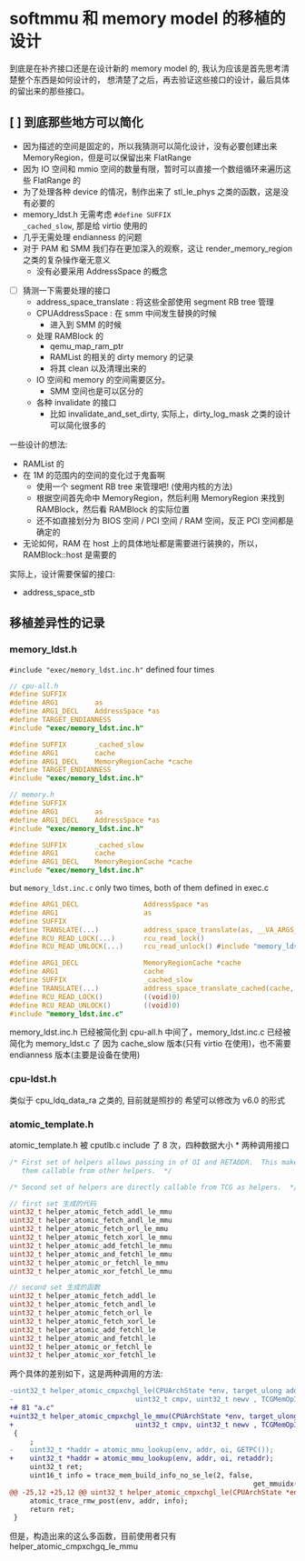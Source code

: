 # softmmu 和 memory model 的移植的设计 
到底是在补齐接口还是在设计新的 memory model 的, 我认为应该是首先思考清楚整个东西是如何设计的，
想清楚了之后，再去验证这些接口的设计，最后具体的留出来的那些接口。

## [ ] 到底那些地方可以简化
- 因为描述的空间是固定的，所以我猜测可以简化设计，没有必要创建出来 MemoryRegion，但是可以保留出来 FlatRange
- 因为 IO 空间和 mmio 空间的数量有限，暂时可以直接一个数组循环来遍历这些 FlatRange 的
- 为了处理各种 device 的情况，制作出来了 stl_le_phys 之类的函数，这是没有必要的
- memory_ldst.h 无需考虑 `#define SUFFIX                   _cached_slow`, 那是给 virtio 使用的
- 几乎无需处理 endianness 的问题
- 对于 PAM 和 SMM 我们存在更加深入的观察，这让 render_memory_region 之类的复杂操作毫无意义
  - 没有必要采用 AddressSpace 的概念

- [ ] 猜测一下需要处理的接口
    - address_space_translate : 将这些全部使用 segment RB tree 管理
    - CPUAddressSpace : 在 smm 中间发生替换的时候
      - 进入到 SMM 的时候
    - 处理 RAMBlock 的
        - qemu_map_ram_ptr
        - RAMList 的相关的 dirty memory 的记录
        - 将其 clean 以及清理出来的
    - IO 空间和 memory 的空间需要区分。
        - SMM 空间也是可以区分的
    - 各种 invalidate 的接口
        - 比如 invalidate_and_set_dirty, 实际上，dirty_log_mask 之类的设计可以简化很多的



一些设计的想法:
- RAMList 的
- 在 1M 的范围内的空间的变化过于鬼畜啊
  - 使用一个 segment RB tree 来管理吧! (使用内核的方法)
  - 根据空间首先命中 MemoryRegion，然后利用 MemoryRegion 来找到 RAMBlock，然后看 RAMBlock 的实际位置
  - 还不如直接划分为 BIOS 空间 / PCI 空间 / RAM 空间，反正 PCI 空间都是确定的
- 无论如何，RAM 在 host 上的具体地址都是需要进行装换的，所以，RAMBlock::host 是需要的

实际上，设计需要保留的接口:
- address_space_stb

## 移植差异性的记录
### memory_ldst.h
`#include "exec/memory_ldst.inc.h"` defined four times

```c
// cpu-all.h
#define SUFFIX
#define ARG1         as
#define ARG1_DECL    AddressSpace *as
#define TARGET_ENDIANNESS
#include "exec/memory_ldst.inc.h"

#define SUFFIX       _cached_slow
#define ARG1         cache
#define ARG1_DECL    MemoryRegionCache *cache
#define TARGET_ENDIANNESS
#include "exec/memory_ldst.inc.h"
```

```c
// memory.h
#define SUFFIX
#define ARG1         as
#define ARG1_DECL    AddressSpace *as
#include "exec/memory_ldst.inc.h"

#define SUFFIX       _cached_slow
#define ARG1         cache
#define ARG1_DECL    MemoryRegionCache *cache
#include "exec/memory_ldst.inc.h"
```
but `memory_ldst.inc.c` only two times, both of them defined in exec.c
```c
#define ARG1_DECL                AddressSpace *as
#define ARG1                     as
#define SUFFIX
#define TRANSLATE(...)           address_space_translate(as, __VA_ARGS__)
#define RCU_READ_LOCK(...)       rcu_read_lock()
#define RCU_READ_UNLOCK(...)     rcu_read_unlock() #include "memory_ldst.inc.c"
```
```c
#define ARG1_DECL                MemoryRegionCache *cache
#define ARG1                     cache
#define SUFFIX                   _cached_slow
#define TRANSLATE(...)           address_space_translate_cached(cache, __VA_ARGS__)
#define RCU_READ_LOCK()          ((void)0)
#define RCU_READ_UNLOCK()        ((void)0)
#include "memory_ldst.inc.c"
```
memory_ldst.inc.h 已经被简化到 cpu-all.h 中间了，memory_ldst.inc.c 已经被简化为 memory_ldst.c 了
因为 cache_slow 版本(只有 virtio 在使用)，也不需要 endianness 版本(主要是设备在使用)

### cpu-ldst.h
类似于 cpu_ldq_data_ra 之类的, 目前就是照抄的
希望可以修改为 v6.0 的形式

### atomic_template.h
atomic_template.h 被 cputlb.c include 了 8 次，四种数据大小 * 两种调用接口

```c
/* First set of helpers allows passing in of OI and RETADDR.  This makes
   them callable from other helpers.  */

/* Second set of helpers are directly callable from TCG as helpers.  */
```


```c
// first set 生成的代码
uint32_t helper_atomic_fetch_addl_le_mmu
uint32_t helper_atomic_fetch_andl_le_mmu
uint32_t helper_atomic_fetch_orl_le_mmu
uint32_t helper_atomic_fetch_xorl_le_mmu
uint32_t helper_atomic_add_fetchl_le_mmu
uint32_t helper_atomic_and_fetchl_le_mmu
uint32_t helper_atomic_or_fetchl_le_mmu
uint32_t helper_atomic_xor_fetchl_le_mmu

// second set 生成的函数
uint32_t helper_atomic_fetch_addl_le
uint32_t helper_atomic_fetch_andl_le
uint32_t helper_atomic_fetch_orl_le
uint32_t helper_atomic_fetch_xorl_le
uint32_t helper_atomic_add_fetchl_le
uint32_t helper_atomic_and_fetchl_le
uint32_t helper_atomic_or_fetchl_le
uint32_t helper_atomic_xor_fetchl_le
```

两个具体的差别如下，这是两种调用的方法:
```diff
-uint32_t helper_atomic_cmpxchgl_le(CPUArchState *env, target_ulong addr,
-                              uint32_t cmpv, uint32_t newv , TCGMemOpIdx oi)
+# 81 "a.c"
+uint32_t helper_atomic_cmpxchgl_le_mmu(CPUArchState *env, target_ulong addr,
+                              uint32_t cmpv, uint32_t newv , TCGMemOpIdx oi, uintptr_t retaddr)
 {
     ;
-    uint32_t *haddr = atomic_mmu_lookup(env, addr, oi, GETPC());
+    uint32_t *haddr = atomic_mmu_lookup(env, addr, oi, retaddr);
     uint32_t ret;
     uint16_t info = trace_mem_build_info_no_se_le(2, false,
                                                            get_mmuidx(oi));
@@ -25,12 +25,12 @@ uint32_t helper_atomic_cmpxchgl_le(CPUArchState *env, target_ulong addr,
     atomic_trace_rmw_post(env, addr, info);
     return ret;
 }
```

但是，构造出来的这么多函数，目前使用者只有 helper_atomic_cmpxchgq_le_mmu
